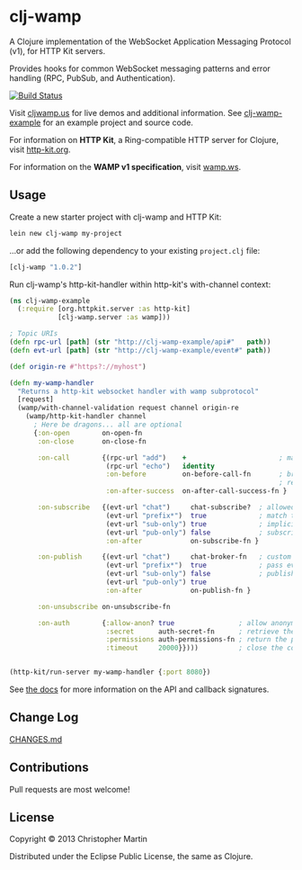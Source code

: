 # clj-wamp

A Clojure implementation of the WebSocket Application Messaging Protocol (v1),
for HTTP Kit servers.

Provides hooks for common WebSocket messaging patterns and error handling (RPC, PubSub, and Authentication).

[![Build Status](https://travis-ci.org/cgmartin/clj-wamp.png?branch=master)](https://travis-ci.org/cgmartin/clj-wamp)

Visit [cljwamp.us](http://cljwamp.us) for live demos and additional information.
See [clj-wamp-example](https://github.com/cgmartin/clj-wamp-example) for an example project and source code.

For information on **HTTP Kit**, a Ring-compatible HTTP server for Clojure, visit [http-kit.org](http://http-kit.org/).

For information on the **WAMP v1 specification**, visit [wamp.ws](http://wamp.ws).

## Usage

Create a new starter project with clj-wamp and HTTP Kit:
```bash
lein new clj-wamp my-project
```

...or add the following dependency to your existing `project.clj` file:
```clojure
[clj-wamp "1.0.2"]
```

Run clj-wamp's http-kit-handler within http-kit's with-channel context:

```clojure
(ns clj-wamp-example
  (:require [org.httpkit.server :as http-kit]
            [clj-wamp.server :as wamp]))

; Topic URIs
(defn rpc-url [path] (str "http://clj-wamp-example/api#"   path))
(defn evt-url [path] (str "http://clj-wamp-example/event#" path))

(def origin-re #"https?://myhost")

(defn my-wamp-handler
  "Returns a http-kit websocket handler with wamp subprotocol"
  [request]
  (wamp/with-channel-validation request channel origin-re
    (wamp/http-kit-handler channel
      ; Here be dragons... all are optional
      {:on-open        on-open-fn
       :on-close       on-close-fn

       :on-call        {(rpc-url "add")    +                       ; map topics to RPC fn calls
                        (rpc-url "echo")   identity
                        :on-before         on-before-call-fn       ; broker incoming params or
                                                                   ; return false to deny access                         :on-after-error    on-after-call-error-fn
                        :on-after-success  on-after-call-success-fn }

       :on-subscribe   {(evt-url "chat")     chat-subscribe?  ; allowed to subscribe?
                        (evt-url "prefix*")  true             ; match topics by prefix
                        (evt-url "sub-only") true             ; implicitly allowed
                        (evt-url "pub-only") false            ; subscription is denied
                        :on-after            on-subscribe-fn }

       :on-publish     {(evt-url "chat")     chat-broker-fn   ; custom event broker
                        (evt-url "prefix*")  true             ; pass events through as-is
                        (evt-url "sub-only") false            ; publishing is denied
                        (evt-url "pub-only") true
                        :on-after            on-publish-fn }

       :on-unsubscribe on-unsubscribe-fn

       :on-auth        {:allow-anon? true                ; allow anonymous authentication?
                        :secret      auth-secret-fn      ; retrieve the auth key's secret
                        :permissions auth-permissions-fn ; return the permissions for a key
                        :timeout     20000}})))          ; close the connection if not auth'd


(http-kit/run-server my-wamp-handler {:port 8080})
```

See [the docs](http://cljwamp.us/doc/index.html) for more information on the API and callback signatures.

## Change Log

[CHANGES.md](https://github.com/cgmartin/clj-wamp/blob/master/CHANGES.md)

## Contributions

Pull requests are most welcome!

## License

Copyright © 2013 Christopher Martin

Distributed under the Eclipse Public License, the same as Clojure.
